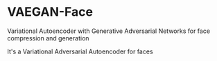 # VAEGAN-Face
Variational Autoencoder with Generative Adversarial Networks for face compression and generation

It's a Variational Adversarial Autoencoder for faces
